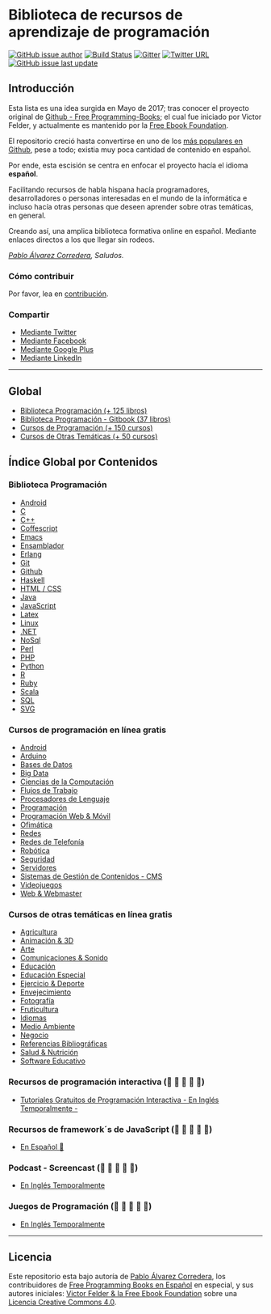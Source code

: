 # Biblioteca de recursos de aprendizaje de programación
[![GitHub issue author](https://img.shields.io/badge/autor-pabloalvarez-orange.svg?style=plastic)](https://www.mundoframework.com)
[![Build Status](https://travis-ci.org/DpdC/biblioteca-espanol-gratis.svg?branch=master)](https://travis-ci.org/DpdC/biblioteca-espanol-gratis)
[![Gitter](https://img.shields.io/gitter/room/nwjs/nw.js.svg?style=plastic)](https://gitter.im/FreeCodeCamp/Espanol)
[![Twitter URL](https://img.shields.io/badge/tweet-MundoFramework-blue.svg)](https://twitter.com/MundoFramework)
[![GitHub issue last update](https://img.shields.io/github/issues/detail/last-update/badges/shields/979.svg?style=plastic)](https://github.com/DpdC/biblioteca-espanol-gratis)


## **Introducción**

Esta lista es una idea surgida en Mayo de 2017; tras conocer el proyecto original de [Github - Free Programming-Books](https://github.com/EbookFoundation/free-programming-books); el cual fue iniciado por Victor Felder, y actualmente es mantenido por la [Free Ebook Foundation](https://ebookfoundation.org).

El repositorio creció hasta convertirse en uno de los [más populares en Github](https://octoverse.github.com/), pese a todo; existia muy poca cantidad de contenido en español.

Por ende, esta escisión se centra en enfocar el proyecto hacía el idioma **español**.

Facilitando recursos de habla hispana hacía programadores, desarrolladores o personas interesadas en el mundo de la informática e incluso hacía otras personas que deseen aprender sobre otras temáticas, en general. 
 
Creando así, una amplica biblioteca formativa online en español. Mediante enlaces directos a los que llegar sin rodeos.

*[Pablo Álvarez Corredera](http://www.pabloalvarezcorredera.com), Saludos.*


### Cómo contribuir

Por favor, lea en [contribución](/contribucion.md).


### Compartir

+ [Mediante Twitter](http://twitter.com/home?status=https://github.com/DpdC/biblioteca-espanol-gratis&0ABiblioteca%20de%20Programación)
+ [Mediante Facebook](http://www.facebook.com/sharer/sharer.php?s=100&p[url]=https://github.com/DpdC/biblioteca-espanol-gratis&p[images][0]=&p[title]=DpdC&p[summary]=)
+ [Mediante Google Plus](https://plus.google.com/share?url=https://github.com/DpdC/biblioteca-espanol-gratis)
+ [Mediante LinkedIn](http://www.linkedin.com/shareArticle?mini=true&url=https://github.com/DpdC/biblioteca-espanol-gratis&title=DpdC&summary=&source=)

___

## **Global**

+ [Biblioteca Programación (+ 125 libros)](/libros-programacion-gratis.md#Índice)
+ [Biblioteca Programación - Gitbook (37 libros)](https://github.com/DpdC/gitbook-biblioteca-impresionante-en-espanol#gitbook---biblioteca-de-libros-en-español--#gitbook---biblioteca-de-libros-en-español--)
+ [Cursos de Programación (+ 150 cursos)](https://github.com/DpdC/biblioteca-espanol-gratis/blob/master/cursos-programacion-gratis.md#Índice)
+ [Cursos de Otras Temáticas (+ 50 cursos)](https://github.com/DpdC/biblioteca-espanol-gratis/blob/master/cursos-otras-tematicas-gratis.md#Índice)


## **Índice Global por Contenidos**

### Biblioteca Programación

+ [Android](https://github.com/DpdC/biblioteca-espanol-gratis/blob/master/libros-programacion-gratis.md#android)
+ [C](https://github.com/DpdC/biblioteca-espanol-gratis/blob/master/libros-programacion-gratis.md#c)
+ [C++](https://github.com/DpdC/biblioteca-espanol-gratis/blob/master/libros-programacion-gratis.md#C-1)
+ [Coffescript](https://github.com/DpdC/biblioteca-espanol-gratis/blob/master/libros-programacion-gratis.md#coffescript)
+ [Emacs](https://github.com/DpdC/biblioteca-espanol-gratis/blob/master/libros-programacion-gratis.md#emacs)
+ [Ensamblador](https://github.com/DpdC/biblioteca-espanol-gratis/blob/master/libros-programacion-gratis.md#ensamblador)
+ [Erlang](https://github.com/DpdC/biblioteca-espanol-gratis/blob/master/libros-programacion-gratis.md#erlang)
+ [Git](https://github.com/DpdC/biblioteca-espanol-gratis/blob/master/libros-programacion-gratis.md#git)
+ [Github](https://github.com/DpdC/biblioteca-espanol-gratis/blob/master/libros-programacion-gratis.md#github)
+ [Haskell](https://github.com/DpdC/biblioteca-espanol-gratis/blob/master/libros-programacion-gratis.md#haskell)
+ [HTML / CSS](https://github.com/DpdC/biblioteca-espanol-gratis/blob/master/libros-programacion-gratis.md#html--css)
+ [Java](https://github.com/DpdC/biblioteca-espanol-gratis/blob/master/libros-programacion-gratis.md#java)
+ [JavaScript](https://github.com/DpdC/biblioteca-espanol-gratis/blob/master/libros-programacion-gratis.md#javascript)
+ [Latex](https://github.com/DpdC/biblioteca-espanol-gratis/blob/master/libros-programacion-gratis.md#latex)
+ [Linux](https://github.com/DpdC/biblioteca-espanol-gratis/blob/master/libros-programacion-gratis.md#linux)
+ [.NET](https://github.com/DpdC/biblioteca-espanol-gratis/blob/master/libros-programacion-gratis.md#net-c--visual-studio)
+ [NoSql](https://github.com/DpdC/biblioteca-espanol-gratis/blob/master/libros-programacion-gratis.md#nosql)
+ [Perl](https://github.com/DpdC/biblioteca-espanol-gratis/blob/master/libros-programacion-gratis.md#perl)
+ [PHP](https://github.com/DpdC/biblioteca-espanol-gratis/blob/master/libros-programacion-gratis.md#php)
+ [Python](https://github.com/DpdC/biblioteca-espanol-gratis/blob/master/libros-programacion-gratis.md#python)
+ [R](https://github.com/DpdC/biblioteca-espanol-gratis/blob/master/libros-programacion-gratis.md#r)
+ [Ruby](https://github.com/DpdC/biblioteca-espanol-gratis/blob/master/libros-programacion-gratis.md#ruby)
+ [Scala](https://github.com/DpdC/biblioteca-espanol-gratis/blob/master/libros-programacion-gratis.md#scala)
+ [SQL](https://github.com/DpdC/biblioteca-espanol-gratis/blob/master/libros-programacion-gratis.md#sql)
+ [SVG](https://github.com/DpdC/biblioteca-espanol-gratis/blob/master/libros-programacion-gratis.md#svg)


### Cursos de programación en línea gratis

+ [Android](https://github.com/DpdC/biblioteca-espanol-gratis/blob/master/cursos-programacion-gratis.md#android)
+ [Arduino](https://github.com/DpdC/biblioteca-espanol-gratis/blob/master/cursos-programacion-gratis.md#arduino)
+ [Bases de Datos](https://github.com/DpdC/biblioteca-espanol-gratis/blob/master/cursos-programacion-gratis.md#bases-de-datos)
+ [Big Data](https://github.com/DpdC/biblioteca-espanol-gratis/blob/master/cursos-programacion-gratis.md#big-data)
+ [Ciencias de la Computación](https://github.com/DpdC/biblioteca-espanol-gratis/blob/master/cursos-programacion-gratis.md#ciencias-de-la-computaci&#x00F3;n)
+ [Flujos de Trabajo](https://github.com/DpdC/biblioteca-espanol-gratis/blob/master/cursos-programacion-gratis.md#flujos-de-trabajo)
+ [Procesadores de Lenguaje](https://github.com/DpdC/biblioteca-espanol-gratis/blob/master/cursos-programacion-gratis.md#procesadores-de-lenguaje)
+ [Programación](https://github.com/DpdC/biblioteca-espanol-gratis/blob/master/cursos-programacion-gratis.md#programaci&#x00F3;n)
+ [Programación Web & Móvil](https://github.com/DpdC/biblioteca-espanol-gratis/blob/master/cursos-programacion-gratis.md#programaci&#x00F3;n-web--m&#x00F3;vil)
+ [Ofimática](https://github.com/DpdC/biblioteca-espanol-gratis/blob/master/cursos-programacion-gratis.md#ofim&#x00E1;tica)
+ [Redes](https://github.com/DpdC/biblioteca-espanol-gratis/blob/master/cursos-programacion-gratis.md#redes)
+ [Redes de Telefonía](https://github.com/DpdC/biblioteca-espanol-gratis/blob/master/cursos-programacion-gratis.md#redes-de-telefon&#x00ED;a)
+ [Robótica](https://github.com/DpdC/biblioteca-espanol-gratis/blob/master/cursos-programacion-gratis.md#rob&#x00F3;tica)
+ [Seguridad](https://github.com/DpdC/biblioteca-espanol-gratis/blob/master/cursos-programacion-gratis.md#seguridad)
+ [Servidores](https://github.com/DpdC/biblioteca-espanol-gratis/blob/master/cursos-programacion-gratis.md#servidores)
+ [Sistemas de Gestión de Contenidos - CMS](https://github.com/DpdC/biblioteca-espanol-gratis/blob/master/cursos-programacion-gratis.md#sistemas-de-gesti&#x00F3;n-de-contenidos-cms)
+ [Videojuegos](https://github.com/DpdC/biblioteca-espanol-gratis/blob/master/cursos-programacion-gratis.md#videojuegos)
+ [Web & Webmaster](https://github.com/DpdC/biblioteca-espanol-gratis/blob/master/cursos-programacion-gratis.md#web--webmaster)


### Cursos de otras temáticas en línea gratis

+ [Agricultura](/cursos-otras-tematicas-gratis.md#agricultura)
+ [Animación & 3D](/cursos-otras-tematicas-gratis.md#animacion--3D)
+ [Arte](/cursos-otras-tematicas-gratis.md#arte)
+ [Comunicaciones & Sonido](/cursos-otras-tematicas-gratis.md#comunicaciones--sonido)
+ [Educación](/cursos-otras-tematicas-gratis.md#educaci&#x00F3;n)
+ [Educación Especial](/cursos-otras-tematicas-gratis.md#educaci&#x00F3;n-especial)
+ [Ejercicio & Deporte](/cursos-otras-tematicas-gratis.md#ejercicio--deporte)
+ [Envejecimiento](/cursos-otras-tematicas-gratis.md#envejecimiento)
+ [Fotografía](/cursos-otras-tematicas-gratis.md#fotograf&#x00ED;a)
+ [Fruticultura](/cursos-otras-tematicas-gratis.md#fruticultura)
+ [Idiomas](/cursos-otras-tematicas-gratis.md#idiomas)
+ [Medio Ambiente](/cursos-otras-tematicas-gratis.md#medio-ambiente)
+ [Negocio](/cursos-otras-tematicas-gratis.md#negocio)
+ [Referencias Bibliográficas](/cursos-otras-tematicas-gratis.md#referencias-bibliogr&#x00E1;ficas)
+ [Salud & Nutrición](/cursos-otras-tematicas-gratis.md#salud--nutrici&#x00F3;n)
+ [Software Educativo](/cursos-otras-tematicas-gratis.md#software-educativo)


### Recursos de programación interactiva (:construction: :construction: :construction: :construction: :construction:)

+ [Tutoriales Gratuitos de Programación Interactiva - En Inglés Temporalmente -](/free-programming-interactive-tutorials-en.md)


### Recursos de framework´s  de JavaScript (:construction: :construction: :construction: :construction: :construction:)

+ [En Español :construction:](/recursos-frameworks-javascript.md)


### Podcast - Screencast (:construction: :construction: :construction: :construction: :construction:)

+ [En Inglés Temporalmente](https://github.com/EbookFoundation/free-programming-books/blob/master/free-podcasts-screencasts-cs.md)


### Juegos de Programación (:construction: :construction: :construction: :construction: :construction:)
+ [En Inglés Temporalmente](https://github.com/EbookFoundation/free-programming-books/blob/master/free-programming-playgrounds.md)


---

## **Licencia**

Este repositorio esta bajo autoría de [Pablo Álvarez Corredera](http://www.pabloalvarezcorredera.com), los contribuidores de [Free Programming Books en Español](https://github.com/EbookFoundation/free-programming-books/blob/master/free-programming-books-es.md) en especial, y sus autores iniciales: [Victor Felder & la Free Ebook Foundation](/LICENCIA.txt) sobre una [Licencia Creative Commons 4.0](https://creativecommons.org/licenses/by/4.0/deed.es_ES).
